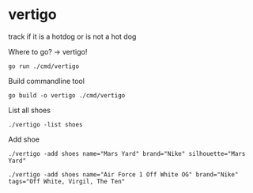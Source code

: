 # vertigo
track if it is a hotdog or is not a hot dog

Where to go? -> vertigo!

`go run ./cmd/vertigo`


Build commandline tool 

`go build -o vertigo ./cmd/vertigo`

List all shoes

`./vertigo -list shoes`

Add shoe

`./vertigo -add shoes name="Mars Yard" brand="Nike" silhouette="Mars Yard"`

`./vertigo -add shoes name="Air Force 1 Off White OG" brand="Nike" tags="Off White, Virgil, The Ten"`
